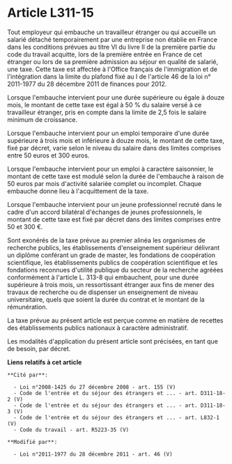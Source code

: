 # Article L311-15

Tout employeur qui embauche un travailleur étranger ou qui accueille un salarié détaché temporairement par une entreprise non
établie en France dans les conditions prévues au titre VI du livre II de la première partie du code du travail acquitte, lors
de la première entrée en France de cet étranger ou lors de sa première admission au séjour en qualité de salarié, une taxe.
Cette taxe est affectée à l'Office français de l'immigration et de l'intégration dans la limite du plafond fixé au I de
l'article 46 de la loi n° 2011-1977 du 28 décembre 2011 de finances pour 2012.

Lorsque l'embauche intervient pour une durée supérieure ou égale à douze mois, le montant de cette taxe est égal à 50 % du
salaire versé à ce travailleur étranger, pris en compte dans la limite de 2,5 fois le salaire minimum de croissance.

Lorsque l'embauche intervient pour un emploi temporaire d'une durée supérieure à trois mois et inférieure à douze mois, le
montant de cette taxe, fixé par décret, varie selon le niveau du salaire dans des limites comprises entre 50 euros et 300
euros. 

Lorsque l'embauche intervient pour un emploi à caractère saisonnier, le montant de cette taxe est modulé selon la durée de
l'embauche à raison de 50 euros par mois d'activité salariée complet ou incomplet. Chaque embauche donne lieu à
l'acquittement de la taxe.

Lorsque l'embauche intervient pour un jeune professionnel recruté dans le cadre d'un accord bilatéral d'échanges de jeunes
professionnels, le montant de cette taxe est fixé par décret dans des limites comprises entre 50 et 300 €.

Sont exonérés de la taxe prévue au premier alinéa les organismes de recherche publics, les établissements d'enseignement
supérieur délivrant un diplôme conférant un grade de master, les fondations de coopération scientifique, les établissements
publics de coopération scientifique et les fondations reconnues d'utilité publique du secteur de la recherche agréées
conformément à l'article L. 313-8 qui embauchent, pour une durée supérieure à trois mois, un ressortissant étranger aux fins
de mener des travaux de recherche ou de dispenser un enseignement de niveau universitaire, quels que soient la durée du
contrat et le montant de la rémunération. 

La taxe prévue au présent article est perçue comme en matière de recettes des établissements publics nationaux à caractère
administratif. 

Les modalités d'application du présent article sont précisées, en tant que de besoin, par décret.

**Liens relatifs à cet article**

	**Cité par**:

	  - Loi n°2008-1425 du 27 décembre 2008 - art. 155 (V)
	  - Code de l'entrée et du séjour des étrangers et ... - art. D311-18-2 (V)
	  - Code de l'entrée et du séjour des étrangers et ... - art. D311-18-3 (V)
	  - Code de l'entrée et du séjour des étrangers et ... - art. L832-1 (V)
	  - Code du travail - art. R5223-35 (V)

	**Modifié par**:

	  - Loi n°2011-1977 du 28 décembre 2011 - art. 46 (V)

